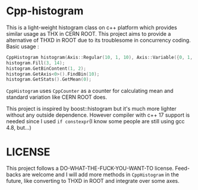 # Cpp-histogram
This is a light-weight histogram class on c++ platform which provides similar usage as THX in CERN ROOT. This project aims to provide a alternative of THXD in ROOT due to its troublesome in concurrency coding. Basic usage : 

```c++
CppHistogram histogram(Axis::Regular(10, 1, 10), Axis::Variable({0, 1, 4, 9, 16}));
histogram.Fill(3, 14);
histogram.GetBinContent(1, 2);
histogram.GetAxis<0>().FindBin(10);
histogram.GetStats().GetMean(0);
```

`CppHistogram` uses `CppCounter` as a counter for calculating mean and standard variation like CERN ROOT does.

This project is inspired by boost::histogram but it's much more lighter without any outside dependence. However compiler with c++ 17 support is needed since I used `if constexpr`(I know some people are still using gcc 4.8, but...)

# LICENSE

This project follows a DO-WHAT-THE-FUCK-YOU-WANT-TO license. Feed-backs are welcome and I will add more methods in `CppHistogram` in the future, like converting to THXD in ROOT and integrate over some axes.